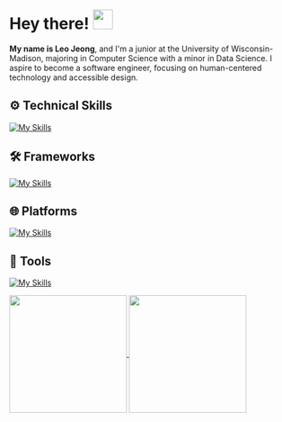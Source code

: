 <h1>
  Hey there! 
  <img src="https://media.giphy.com/media/hvRJCLFzcasrR4ia7z/giphy.gif" width="35">
</h1>

**My name is Leo Jeong**, and I'm a junior at the University of Wisconsin-Madison, majoring in Computer Science with a minor in Data Science. I aspire to become a software engineer, focusing on human-centered technology and accessible design.

## ⚙️ Technical Skills
[![My Skills](https://skillicons.dev/icons?i=java,py,js,html,css,c)](https://skillicons.dev)

## 🛠️ Frameworks
[![My Skills](https://skillicons.dev/icons?i=flask)](https://skillicons.dev)

## 🌐 Platforms
[![My Skills](https://skillicons.dev/icons?i=windows,apple,linux)](https://skillicons.dev)  

## 🧰 Tools
[![My Skills](https://skillicons.dev/icons?i=git,github,eclipse,bash,androidstudio,firebase,anaconda,postman,vscode)](https://skillicons.dev)

<div>
  <a href="https://github.com/Tyrrnien81">
    <img align="center" style="height: 209px;" src="https://github-readme-stats.zohan.tech/api?username=Tyrrnien81&show_icons=true&theme=react" />
  </a>
  <a href="https://github.com/Tyrrnien81">
    <img align="center" style="height: 209px;" src="https://github-readme-stats.vercel.app/api/top-langs/?username=Tyrrnien81&layout=donut&theme=react&langs_count=5" />
  </a>
</div>


<!--
![GitHub stats](https://github-readme-stats.zohan.tech/api?username=Tyrrnien81&show_icons=true&theme=react)

![Top Langs](https://github-readme-stats.vercel.app/api/top-langs/?username=Tyrrnien81&layout=donut&theme=react&langs_count=5)
(https://github.com/anuraghazra/github-readme-stats)
-->
